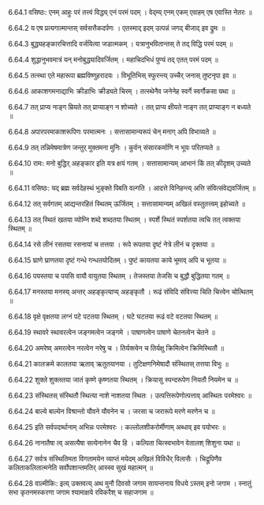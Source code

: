 6.64.1
वसिष्ठः:
एनम् आहुः परं तत्त्वं विद्ध्य् एनं परमं पदम् ।
वेद्म्य् एनम् एकम् एवाहम् एष एवास्ति नेतरः ॥


6.64.2
य एष प्रत्यगात्मान्तस् सर्वसत्तैकदर्पणः ।
एतस्माद् इदम् उत्पन्नं जगद् बीजाद् इव द्रुमः ॥


6.64.3
बुद्ध्यहङ्कारचित्तादि वर्जयित्वा जडात्मकम् ।
यत्रानुभवितान्तस् ते तद् विद्धि परमं पदम् ॥


6.64.4
शुद्धानुभवमात्रं यन् मनोबुद्ध्यादिवर्जितम् ।
महाचिदभिधं पुण्यं तद् एतत् परमं पदम् ॥


6.64.5
तत्स्था एते महारूपा ब्रह्मविष्णुहरादयः ।
विभूतिभिस् स्फुरन्त्य् उच्चैर् जनास् तुष्टनृपा इव ॥


6.64.6
आकाशगमनाद्याभिः क्रीडाभिः क्रीड्यते चिरम् ।
तत्स्थेनैव जनेनेह स्वर्गे स्वर्गौकसा यथा ॥


6.64.7
तत् प्राप्य नाङ्ग म्रियते तत् प्राप्याङ्ग न शोच्यते ।
तत् प्राप्य क्षीयते नाङ्ग तत् प्राप्याङ्ग न बध्यते ॥


6.64.8
अपारपरमाकाशरूपिणः परमात्मनः ।
सत्तासामान्यरूपं चेन् मनाग् अपि विभाव्यते ॥


6.64.9
तत् तन्निमेषमात्रेण जन्तुर् मुक्तमना मुनिः ।
कुर्वन् संसारकर्माणि न भूयः परितप्यते ॥


6.64.10
रामः:
मनो बुद्धिर् अहङ्कार इति यत्र क्षयं गतम् ।
सत्तासामान्यम् आभानं किं तत् कीदृशम् उच्यते ॥


6.64.11
वसिष्ठः:
यद् ब्रह्म सर्वदेहस्थं भुङ्क्ते पिबति वल्गति ।
आदत्ते विनिहन्त्य् अत्ति संवित्संवेद्यवर्जितम् ॥


6.64.12
तत् सर्वगतम् आद्यन्तरहितं स्थितम् ऊर्जितम् ।
सत्तासामान्यम् अखिलं वस्तुतत्त्वम् इहोच्यते ॥


6.64.13
तत् स्थितं खतया व्योम्नि शब्दे शब्दतया स्थितम् ।
स्पर्शे स्थितं स्पर्शतया त्वचि तत् त्वक्तया स्थितम् ॥


6.64.14
रसे लीनं रसतया रसनायां च तत्तया ।
रूपे रूपतया दृष्टं नेत्रे लीनं च दृक्तया ॥


6.64.15
घ्राणे घ्राणतया दृष्टं गन्धे गन्धतयोदितम् ।
पुष्टं कायतया काये भूमाव् अपि च भूतया ॥


6.64.16
पयस्तया च पयसि वायौ वायुतया स्थितम् ।
तेजस्तया तेजसि च बुद्धौ बुद्धितया गतम् ॥


6.64.17
मनस्तया मनस्य् अन्तर् अहङ्कृत्याप्य् अहङ्कृतौ ।
रूढं संविदि संवित्त्या चिति चित्त्वेन चोत्थितम् ॥


6.64.18
वृक्षे वृक्षतया लग्नं पटे पटतया स्थितम् ।
घटे घटतया रूढं वटे वटतया स्थितम् ॥


6.64.19
स्थावरे स्थावरत्वेन जङ्गमत्वेन जङ्गमे ।
पाषाणत्वेन पाषाणे चेतनत्वेन चेतने ॥


6.64.20
अमरेष्व् अमरत्वेन नरत्वेन नरेषु च ।
तिर्यक्त्वेन च तिर्यक्षु क्रिमित्वेन क्रिमिस्थितौ ॥


6.64.21
कालक्रमे कालतया ऋताव् ऋतुतयानया ।
तुटिक्षणनिमेषादौ संस्थितस् तत्तया विभुः ॥


6.64.22
शुक्ले शुक्लतया जातं कृष्णे कृष्णतया स्थितम् ।
क्रियासु स्पन्दरूपेण नियतौ नियमेन च ॥


6.64.23
संस्थितस् संस्थितौ स्थित्या नाशे नाशतया स्थितः ।
उत्पत्तिरूपेणोत्पत्ताव् आस्थितः परमेश्वरः ॥


6.64.24
बाल्ये बाल्येन विश्रान्तो यौवने यौवनेन च ।
जरसा च जरारूपे मरणे मरणेन च ॥


6.64.25
इति सर्वपदार्थानाम् अभिन्नः परमेश्वरः ।
कल्लोलशीकरोर्मीणाम् अब्धाव् इव पयोभरः ॥


6.64.26
नानातैषा त्व् असत्यैषा सत्येनानेन चैव हि ।
कल्पिता चित्स्वभावेन वेतालश् शिशुना यथा ॥


6.64.27
सर्वत्र संस्थितिमता विगतामयेन व्याप्तं मयेदम् अखिलं विविधैर् विलासैः ।
चिद्रूपिणैव कलिताकलितात्मनेति सर्वोपशान्तमतिर् आस्स्व सुखं महात्मन् ॥


6.64.28
वाल्मीकिः:
इत्य् उक्तवत्य् अथ मुनौ दिवसो जगाम सायन्तनाय विधये ऽस्तम् इनो जगाम ।
स्नातुं सभा कृतनमस्करणा जगाम श्यामाक्षये रविकरैश् च सहाजगाम ॥


